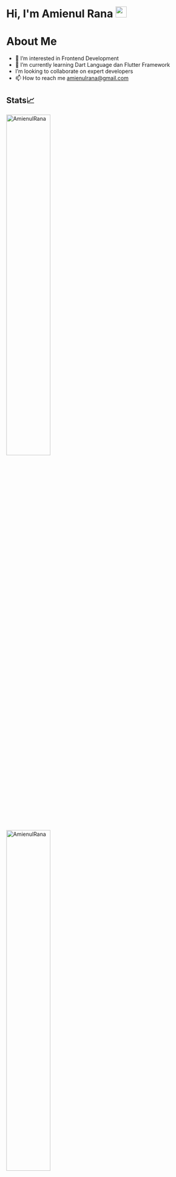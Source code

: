 # Hi, I'm Amienul Rana <img src="https://github.com/TheDudeThatCode/TheDudeThatCode/blob/master/Assets/Hi.gif" width="29px">

# About Me

- 👀 I’m interested in Frontend Development
- 🌱 I’m currently learning Dart Language dan Flutter Framework
-  I’m looking to collaborate on expert developers
- 📫 How to reach me amienulrana@gmail.com

## Stats📈
<p align="start">
  <img width="48%" src="https://github-readme-stats.vercel.app/api?username=AmienulRana&show_icons=true&theme=dracula&title_color=61dafb&text_color=ffffff&bg_color=20232a&locale=en&hide_border=true&icon_color=61dafb" alt="AmienulRana" />
</p>
<p>
   <img width="48%" src="https://github-readme-streak-stats.herokuapp.com/?user=AmienulRana&theme=react&hide_border=true" alt="AmienulRana" />
</p>


<p>
  <a href="https://github.com/AmienulRana">
    <img align="center" src="https://github-readme-stats.vercel.app/api?username=AmienulRana&count_private=true&hide=issues&show_icons=true&theme=ayu-mirage" />
  </a>
</p>
<p>  
  <a href="https://wakatime.com/@AmienulRana">
    <img src="https://github-readme-stats.vercel.app/api/wakatime?username=AmienulRana&theme=ayu-mirage&custom_title=Ulinnaja%Aldi%27s%20Wakatime%20Stats&layout=compact&range=last_7_days&langs_count=10" alt="wakatime stats"  />
  </a>
</p>

## 🏆 GitHub Trophies
![](https://github-profile-trophy.vercel.app/?username=AmienulRana&theme=tokyonight&no-frame=false&no-bg=true&margin-w=4)

## 👀 Profile Views
[![Visitors](https://api.visitorbadge.io/api/visitors?path=https%3A%2F%2Fgithub.com%2FAmienulRana&label=Visitor&labelColor=%231f2430&countColor=%23316d87)](https://visitorbadge.io/status?path=https%3A%2F%2Fgithub.com%2FAmienulRana)



<!---
AmienulRana/AmienulRana is a ✨ special ✨ repository because its `README.md` (this file) appears on your GitHub profile.
You can click the Preview link to take a look at your changes.
--->
